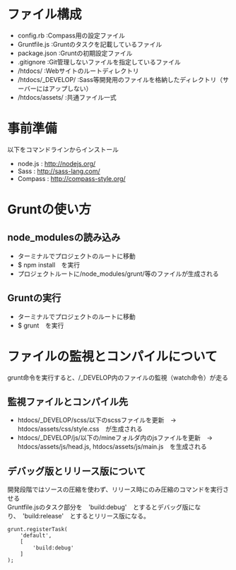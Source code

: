 # ファイル構成

- config.rb         :Compass用の設定ファイル
- Gruntfile.js      :Gruntのタスクを記載しているファイル
- package.json      :Gruntの初期設定ファイル
- .gitignore        :Git管理しないファイルを指定しているファイル
- /htdocs/          :Webサイトのルートディレクトリ
- /htdocs/_DEVELOP/ :Sass等開発用のファイルを格納したディレクトリ（サーバーにはアップしない）
- /htdocs/assets/   :共通ファイル一式

# 事前準備
以下をコマンドラインからインストール

- node.js : http://nodejs.org/
- Sass : http://sass-lang.com/
- Compass : http://compass-style.org/

# Gruntの使い方
## node_modulesの読み込み

+ ターミナルでプロジェクトのルートに移動
+ $ npm install　を実行
+ プロジェクトルートに/node_modules/grunt/等のファイルが生成される

## Gruntの実行

+ ターミナルでプロジェクトのルートに移動
+ $ grunt　を実行

# ファイルの監視とコンパイルについて
grunt命令を実行すると、/_DEVELOP内のファイルの監視（watch命令）が走る

## 監視ファイルとコンパイル先

- htdocs/_DEVELOP/scss/以下のscssファイルを更新　→　htdocs/assets/css/style.css　が生成される
- htdocs/_DEVELOP/js/以下の/mineフォルダ内のjsファイルを更新　→　htdocs/assets/js/head.js, htdocs/assets/js/main.js　を生成される

## デバッグ版とリリース版について
開発段階ではソースの圧縮を使わず、リリース時にのみ圧縮のコマンドを実行させる  
Gruntfile.jsのタスク部分を　'build:debug'　とするとデバッグ版になり、　'build:release'　とするとリリース版になる。

```js:gruntタスク
grunt.registerTask(
	'default',
	[
		'build:debug'
	]
);
```
